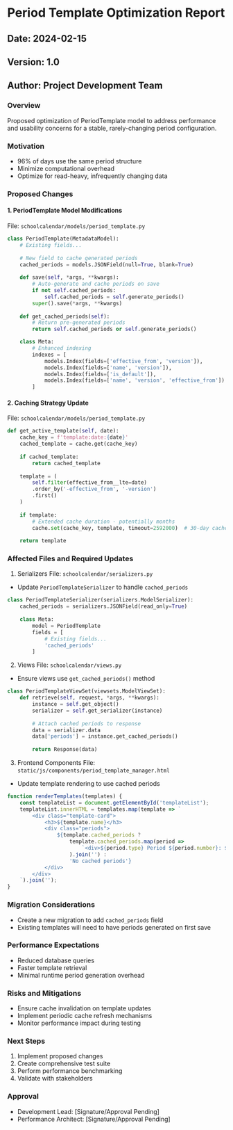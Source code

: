 # Period Template Optimization Report

## Date: 2024-02-15
## Version: 1.0
## Author: Project Development Team

### Overview
Proposed optimization of PeriodTemplate model to address performance and usability concerns for a stable, rarely-changing period configuration.

### Motivation
- 96% of days use the same period structure
- Minimize computational overhead
- Optimize for read-heavy, infrequently changing data

### Proposed Changes

#### 1. PeriodTemplate Model Modifications
File: `schoolcalendar/models/period_template.py`

```python
class PeriodTemplate(MetadataModel):
    # Existing fields...
    
    # New field to cache generated periods
    cached_periods = models.JSONField(null=True, blank=True)
    
    def save(self, *args, **kwargs):
        # Auto-generate and cache periods on save
        if not self.cached_periods:
            self.cached_periods = self.generate_periods()
        super().save(*args, **kwargs)
    
    def get_cached_periods(self):
        # Return pre-generated periods
        return self.cached_periods or self.generate_periods()

    class Meta:
        # Enhanced indexing
        indexes = [
            models.Index(fields=['effective_from', 'version']),
            models.Index(fields=['name', 'version']),
            models.Index(fields=['is_default']),
            models.Index(fields=['name', 'version', 'effective_from'])
        ]
```

#### 2. Caching Strategy Update
File: `schoolcalendar/models/period_template.py`

```python
def get_active_template(self, date):
    cache_key = f'template:date:{date}'
    cached_template = cache.get(cache_key)
    
    if cached_template:
        return cached_template
    
    template = (
        self.filter(effective_from__lte=date)
        .order_by('-effective_from', '-version')
        .first()
    )
    
    if template:
        # Extended cache duration - potentially months
        cache.set(cache_key, template, timeout=2592000)  # 30-day cache
    
    return template
```

### Affected Files and Required Updates

1. Serializers
File: `schoolcalendar/serializers.py`
- Update `PeriodTemplateSerializer` to handle `cached_periods`
```python
class PeriodTemplateSerializer(serializers.ModelSerializer):
    cached_periods = serializers.JSONField(read_only=True)
    
    class Meta:
        model = PeriodTemplate
        fields = [
            # Existing fields...
            'cached_periods'
        ]
```

2. Views
File: `schoolcalendar/views.py`
- Ensure views use `get_cached_periods()` method
```python
class PeriodTemplateViewSet(viewsets.ModelViewSet):
    def retrieve(self, request, *args, **kwargs):
        instance = self.get_object()
        serializer = self.get_serializer(instance)
        
        # Attach cached periods to response
        data = serializer.data
        data['periods'] = instance.get_cached_periods()
        
        return Response(data)
```

3. Frontend Components
File: `static/js/components/period_template_manager.html`
- Update template rendering to use cached periods
```javascript
function renderTemplates(templates) {
    const templateList = document.getElementById('templateList');
    templateList.innerHTML = templates.map(template => `
        <div class="template-card">
            <h3>${template.name}</h3>
            <div class="periods">
                ${template.cached_periods ? 
                    template.cached_periods.map(period => 
                        `<div>${period.type} Period ${period.number}: ${period.start_time} - ${period.end_time}</div>`
                    ).join('') : 
                    'No cached periods'}
            </div>
        </div>
    `).join('');
}
```

### Migration Considerations
- Create a new migration to add `cached_periods` field
- Existing templates will need to have periods generated on first save

### Performance Expectations
- Reduced database queries
- Faster template retrieval
- Minimal runtime period generation overhead

### Risks and Mitigations
- Ensure cache invalidation on template updates
- Implement periodic cache refresh mechanisms
- Monitor performance impact during testing

### Next Steps
1. Implement proposed changes
2. Create comprehensive test suite
3. Perform performance benchmarking
4. Validate with stakeholders

### Approval
- Development Lead: [Signature/Approval Pending]
- Performance Architect: [Signature/Approval Pending]
